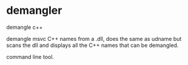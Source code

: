 # demangler
demangle c++

demangle msvc C++ names from a .dll, does the same as udname but scans the dll and displays all the C++ names that can be demangled.

command line tool.


